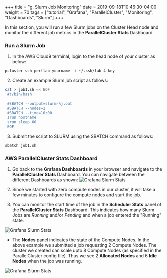 +++
title = "g. Slurm Job Monitoring"
date = 2019-09-18T10:46:30-04:00
weight = 70
tags = ["tutorial", "Grafana", "ParallelCluster", "Monitoring", "Dashboards", "Slurm"]
+++

In this section, you will run a few Slurm jobs on the Cluster Head node and monitor the different job metrics in the **ParallelCluster Stats** Dashboard

### Run a Slurm Job

1. In the AWS Cloud9 terminal, login to the head node of your cluster as below:

```bash
pcluster ssh perflab-yourname -i ~/.ssh/lab-4-key
```

2. Create an example Slurm job script as follows:

```bash
cat > job1.sh << EOF
 #!/bin/bash
 
 #SBATCH --output=slurm-%j.out
 #SBATCH --nodes=2
 #SBATCH --time=10:00
 srun hostname
 srun sleep 60
 EOF
```

3. Submit the script to SLURM using the SBATCH command as follows:

```bash
sbatch job1.sh
```

### AWS ParallelCluster Stats Dashboard

1. Go back to the **Grafana Dashboards** in your browser and navigate to the **ParallelCluster Stats** Dashboard. You can navigate between the  different Dashboards as shown:
![Grafana Slurm Stats](/images/monitoring/grafana-slurm-stats-nav.png)

2. Since we started with zero compute nodes in our cluster, it will take a few minutes to configure the compute nodes and start the job. 

3. You can monitor the start time of the job in the **Scheduler Stats** panel of the **ParallelCluster Stats** Dashboard. This indicates how many Slurm Jobs are *Running* and/or *Pending* and when a job entered the "Running" state. 

![Grafana Slurm Stats](/images/monitoring/grafana-slurm-stats-1.png)

- The **Nodes** panel indicates the state of the Compute Nodes. In the above example we submitted a job requesting 2 Compute Nodes. The cluster we created can scale upto 8 Compute Nodes (as specified in the ParallelCluster config file). Thus we see 2 **Allocated Nodes** and 6 **Idle Nodes** when the job was running. 

![Grafana Slurm Stats](/images/monitoring/grafana-slurm-stats-2.png)








 










